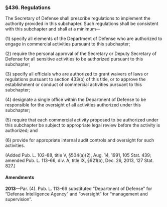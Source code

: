 ### §436. Regulations ###

The Secretary of Defense shall prescribe regulations to implement the authority provided in this subchapter. Such regulations shall be consistent with this subchapter and shall at a minimum—

(1) specify all elements of the Department of Defense who are authorized to engage in commercial activities pursuant to this subchapter;

(2) require the personal approval of the Secretary or Deputy Secretary of Defense for all sensitive activities to be authorized pursuant to this subchapter;

(3) specify all officials who are authorized to grant waivers of laws or regulations pursuant to section 433(b) of this title, or to approve the establishment or conduct of commercial activities pursuant to this subchapter;

(4) designate a single office within the Department of Defense to be responsible for the oversight of all activities authorized under this subchapter;

(5) require that each commercial activity proposed to be authorized under this subchapter be subject to appropriate legal review before the activity is authorized; and

(6) provide for appropriate internal audit controls and oversight for such activities.

(Added Pub. L. 102–88, title V, §504(a)(2), Aug. 14, 1991, 105 Stat. 439; amended Pub. L. 113–66, div. A, title IX, §921(b), Dec. 26, 2013, 127 Stat. 827.)

#### Amendments ####

**2013**—Par. (4). Pub. L. 113–66 substituted “Department of Defense” for “Defense Intelligence Agency” and “oversight” for “management and supervision”.